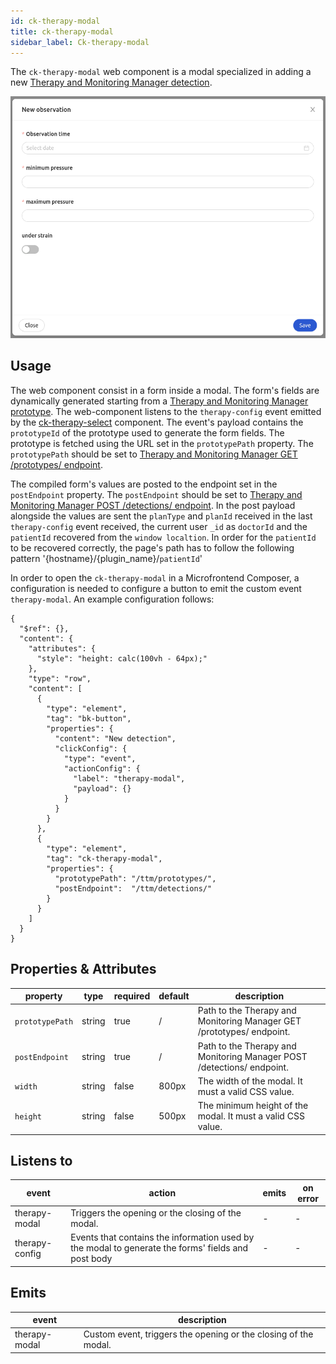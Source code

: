 ```yaml
---
id: ck-therapy-modal
title: ck-therapy-modal
sidebar_label: Ck-therapy-modal
---
```

The `ck-therapy-modal` web component is a modal specialized in adding a new [Therapy and Monitoring Manager detection](../../therapy-and-monitoring-manager/overview#detections).

![ck-therapy-modal](../img/ck-therapy-modal.png)
## Usage

The web component consist in a form inside a modal. The form's fields are dynamically generated starting from a [Therapy and Monitoring Manager prototype](../../therapy-and-monitoring-manager/overview#prototypes). The web-component listens to the `therapy-config` event emitted by the [ck-therapy-select](40_ck-therapy-select.md) component. The event's payload contains the `prototypeId` of the prototype used to generate the form fields. The prototype is fetched using the URL set in the `prototypePath` property. The `prototypePath` should be set to [Therapy and Monitoring Manager GET /prototypes/ endpoint](../../therapy-and-monitoring-manager/usage#get-prototypes).

The compiled form's values are posted to the endpoint set in the `postEndpoint` property. The `postEndpoint` should be set to [Therapy and Monitoring Manager POST /detections/ endpoint](../../therapy-and-monitoring-manager/usage#post-detections). In the post payload alongside the values are sent the `planType` and `planId` received in the last `therapy-config` event received, the current user `_id` as `doctorId` and the `patientId` recovered from the `window localtion`. In order for the `patientId` to be recovered correctly, the page's path has to follow the following pattern '{hostname}/{plugin_name}/`patientId`' 

In order to open the `ck-therapy-modal` in a Microfrontend Composer, a configuration is needed to configure a button to emit the custom event `therapy-modal`. An example configuration follows: 

```
{
  "$ref": {},
  "content": {
    "attributes": {
      "style": "height: calc(100vh - 64px);"
    },
    "type": "row",
    "content": [
      {
        "type": "element",
        "tag": "bk-button",
        "properties": {
          "content": "New detection",
          "clickConfig": {
            "type": "event",
            "actionConfig": {
              "label": "therapy-modal",
              "payload": {}
            }
          }
        }
      },
      {
        "type": "element",
        "tag": "ck-therapy-modal",
        "properties": {
          "prototypePath": "/ttm/prototypes/",
          "postEndpoint":  "/ttm/detections/"
        }
      }
    ]
  }
}
```


## Properties & Attributes

| property | type | required | default | description |
|----------|------|----------|---------|-------------|
|`prototypePath`| string | true | / | Path to the Therapy and Monitoring Manager GET /prototypes/ endpoint. |
|`postEndpoint`| string | true | / | Path to the Therapy and Monitoring Manager POST /detections/ endpoint. |
|`width`| string | false | 800px | The width of the modal. It must a valid CSS value. |
|`height`| string | false | 500px | The minimum height of the modal. It must a valid CSS value. |

## Listens to

| event | action | emits | on error |
|-------|--------|-------|----------|
|therapy-modal| Triggers the opening or the closing of the modal. | - | - |
|therapy-config| Events that contains the information used by the modal to generate the forms' fields and post body | - | - |

## Emits

| event | description |
|-------|-------------|
|therapy-modal| Custom event, triggers the opening or the closing of the modal. |
